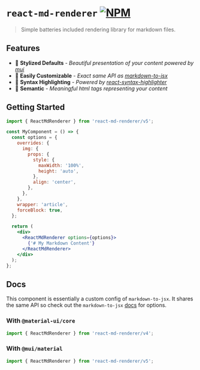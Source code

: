 # `react-md-renderer` [![NPM](https://img.shields.io/npm/v/react-md-renderer?style=for-the-badge)](https://www.npmjs.com/package/react-md-renderer)

> Simple batteries included rendering library for markdown files.

## Features

- :nail_care: **Stylized Defaults** - _Beautiful presentation of your content powered by [mui](https://www.npmjs.com/package/@material-ui/core)_
- :wrench: **Easily Customizable** - _Exact same API as [markdown-to-jsx](https://www.npmjs.com/package/markdown-to-jsx)_
- :art: **Syntax Highlighting** - _Powered by [react-syntax-highlighter](https://www.npmjs.com/package/react-syntax-highlighter)_
- :book: **Semantic** - _Meaningful html tags representing your content_

## Getting Started

```jsx
import { ReactMdRenderer } from 'react-md-renderer/v5';

const MyComponent = () => {
  const options = {
    overrides: {
      img: {
        props: {
          style: {
            maxWidth: '100%',
            height: 'auto',
          },
          align: 'center',
        },
      },
    },
    wrapper: 'article',
    forceBlock: true,
  };

  return (
    <div>
      <ReactMdRenderer options={options}>
        {'# My Markdown Content'}
      </ReactMdRenderer>
    </div>
  );
};
```

## Docs

This component is essentially a custom config of `markdown-to-jsx`. It shares the same API so check out the `markdown-to-jsx` [docs](https://probablyup.com/markdown-to-jsx/) for options.

### With `@material-ui/core`

```jsx
import { ReactMdRenderer } from 'react-md-renderer/v4';
```

### With `@mui/material`

```jsx
import { ReactMdRenderer } from 'react-md-renderer/v5';
```
